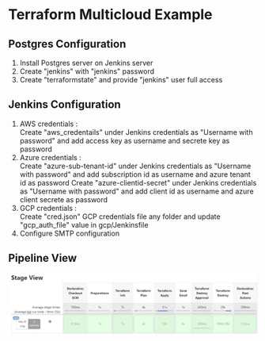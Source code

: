 # Terraform Multicloud Example

## Postgres Configuration
1. Install Postgres server on Jenkins server
2. Create "jenkins" with "jenkins" password
3. Create "terraformstate" and provide "jenkins" user full access

## Jenkins Configuration
1. AWS credentials : </br>
   Create "aws_credentails" under Jenkins credentials as "Username with password" and add access key as username and secrete key as password
2. Azure credentials : </br>
   Create "azure-sub-tenant-id" under Jenkins credentials as "Username with password" and add subscription id as username and azure tenant id as password
   Create "azure-clientid-secret" under Jenkins credentials as "Username with password" and add client id as username and azure client secrete as password
3. GCP credentials : </br>
   Create "cred.json" GCP credentials file any folder and update "gcp_auth_file" value in gcp/Jenkinsfile
4. Configure SMTP configuration
   
## Pipeline View
![Jenkins](/images/jenkins.PNG)
